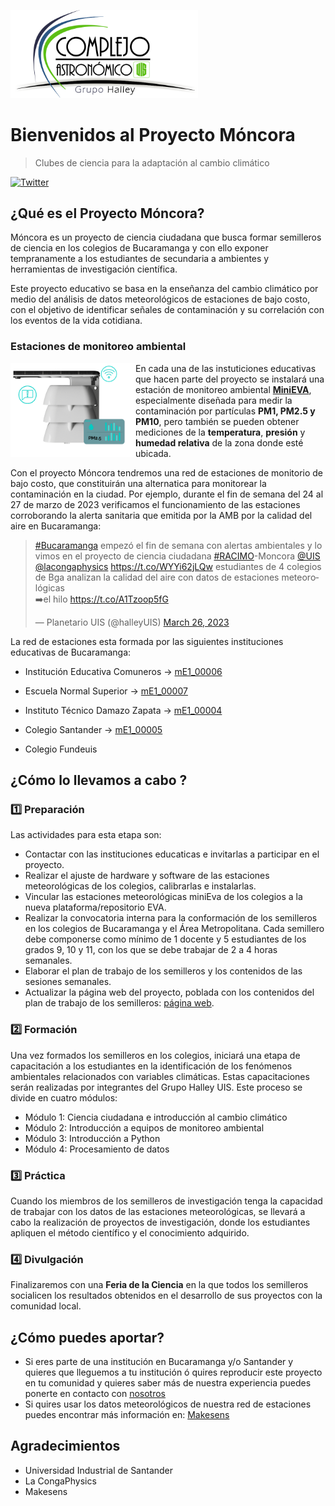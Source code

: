 <img src="./Images/LogoHalleyTrans.png" alt="HalleyLogo" title="Halley logo" 
     width="300px" align="left top" > 

<!--
<img src="./Images/LaConga.png" alt="LaCongaLogo" title="LaConga logo" 
     width="250px" align="right top" >


<img src="./Images/LogoHalleyTrans.png" alt="HalleyLogo" title="Halley logo" 
     width="300px" align="left top" >        |  <img src="./Images/LaConga.png" alt="LaCongaLogo" title="LaConga logo" 
     width="250px" align="right top" >
:-------------------------:|:-------------------------:
-->

# Bienvenidos al Proyecto Móncora
> Clubes de ciencia para la adaptación al cambio climático

[![Twitter](https://img.shields.io/badge/Twitter-1DA1F2?style=for-the-badge&logo=twitter&logoColor=white)](https://twitter.com/halleyuis?lang=es)


## ¿Qué es el Proyecto Móncora?

Móncora es un proyecto de ciencia ciudadana que busca formar  semilleros de ciencia  en los colegios de  Bucaramanga y con ello exponer tempranamente a los estudiantes de secundaria a ambientes y herramientas de investigación científica.

Este proyecto educativo se basa en la enseñanza del cambio climático  por medio del análisis de  datos meteorológicos de estaciones de bajo costo, con el objetivo  de identificar señales de contaminación y su correlación con los eventos de la vida cotidiana.

### Estaciones de monitoreo ambiental 
<img src="./Images/eva.png" alt="MiniEva" title="MiniEva" 
     width="200px" align="left" >

En cada una de las instuticiones educativas que hacen parte del proyecto se instalará una estación de monitoreo ambiental  [**MiniEVA**](https://makesens.co/), especialmente diseñada para medir la contaminación por partículas **PM1, PM2.5 y PM10**, pero también se pueden obtener mediciones de la **temperatura**, **presión** y  **humedad relativa** de la zona donde esté ubicada.

Con el proyecto Móncora tendremos una red de estaciones de monitorio de bajo costo, que constituirán una alternatica para monitorear la contaminación en la ciudad. Por ejemplo, durante el fin de semana del 24 al 27 de marzo de 2023  verificamos el funcionamiento de las estaciones corroborando la alerta sanitaria que emitida por la AMB por la calidad del aire en Bucaramanga:

<blockquote class="twitter-tweet"><p lang="es" dir="ltr"><a href="https://twitter.com/hashtag/Bucaramanga?src=hash&amp;ref_src=twsrc%5Etfw">#Bucaramanga</a> empezó el fin de semana con alertas ambientales y lo vimos en el proyecto de ciencia ciudadana <a href="https://twitter.com/hashtag/RACIMO?src=hash&amp;ref_src=twsrc%5Etfw">#RACIMO</a>-Moncora <a href="https://twitter.com/UIS?ref_src=twsrc%5Etfw">@UIS</a> <a href="https://twitter.com/lacongaphysics?ref_src=twsrc%5Etfw">@lacongaphysics</a> <a href="https://t.co/WYYi62jLQw">https://t.co/WYYi62jLQw</a> estudiantes de 4 colegios de Bga analizan la calidad del aire con datos de estaciones meteorológicas<br>➡️el hilo <a href="https://t.co/A1Tzoop5fG">https://t.co/A1Tzoop5fG</a></p>&mdash; Planetario UIS (@halleyUIS) <a href="https://twitter.com/halleyUIS/status/1639784118085877761?ref_src=twsrc%5Etfw">March 26, 2023</a></blockquote> 

La red de estaciones esta formada por las siguientes instituciones educativas de Bucaramanga:


- Institución Educativa Comuneros &rarr;  <span class="badge bg-primary-line">[mE1_00006](https://makesens.aws.thinger.io/dashboards/DmE1_00006?authorization=eyJhbGciOiJIUzI1NiIsInR5cCI6IkpXVCJ9.eyJqdGkiOiJEYXNoYm9hcmRfRG1FMV8wMDAwNiIsInN2ciI6Im1ha2VzZW5zLmF3cy50aGluZ2VyLmlvIiwidXNyIjoiTWFrZVNlbnMifQ.nS8ATWPmbVso2C-9lHXkevKXTAg5Dp84X1igRO_pgsA)</span>

- Escuela Normal Superior &rarr; <span class="badge bg-primary-line">[mE1_00007](https://makesens.aws.thinger.io/dashboards/DmE1_00007?authorization=eyJhbGciOiJIUzI1NiIsInR5cCI6IkpXVCJ9.eyJqdGkiOiJEYXNoYm9hcmRfRG1FMV8wMDAwNyIsInN2ciI6Im1ha2VzZW5zLmF3cy50aGluZ2VyLmlvIiwidXNyIjoiTWFrZVNlbnMifQ.QceecXo99nh5Of5eId9uJt0Lzqi4M7Nt56rbbZssWF4)</span>

- Instituto Técnico Damazo Zapata &rarr; <span class="badge bg-primary-line">[mE1_00004](https://makesens.aws.thinger.io/dashboards/DmE1_00004?authorization=eyJhbGciOiJIUzI1NiIsInR5cCI6IkpXVCJ9.eyJqdGkiOiJEYXNoYm9hcmRfRG1FMV8wMDAwNCIsInN2ciI6Im1ha2VzZW5zLmF3cy50aGluZ2VyLmlvIiwidXNyIjoiTWFrZVNlbnMifQ.ymDNV3g-sdbJmhR4vH1CGUioHffuoKbKvQl-LSQCXvg)</span>

- Colegio Santander &rarr; <span class="badge bg-primary-line">[mE1_00005](https://makesens.aws.thinger.io/dashboards/DmE1_00005?authorization=eyJhbGciOiJIUzI1NiIsInR5cCI6IkpXVCJ9.eyJqdGkiOiJEYXNoYm9hcmRfRG1FMV8wMDAwNSIsInN2ciI6Im1ha2VzZW5zLmF3cy50aGluZ2VyLmlvIiwidXNyIjoiTWFrZVNlbnMifQ.WgtClgP74Ekd9GVfudn98ZHhqRAtf-Jg0Awqt7j462M)</span>


- Colegio Fundeuis


## ¿Cómo lo llevamos a cabo ? 


### :one: Preparación

Las actividades para esta etapa son:

- Contactar con las instituciones educaticas e invitarlas a participar en el proyecto. 
- Realizar el ajuste de hardware y software de las estaciones meteorológicas de los colegios, calibrarlas e instalarlas.
- Vincular las estaciones meteorológicas miniEva de los colegios a la nueva plataforma/repositorio EVA.
- Realizar la convocatoria interna para la conformación de los semilleros en los colegios de Bucaramanga y el Área Metropolitana.  Cada semillero debe componerse como mínimo de 1 docente y 5 estudiantes de los grados 9, 10 y 11, con los que se debe trabajar de 2 a 4 horas semanales.
- Elaborar el plan de trabajo de los semilleros y los contenidos de las sesiones semanales.
- Actualizar la página web del proyecto, poblada con los contenidos del plan de trabajo de los semilleros: [página web](https://class.redclara.net/halley/moncora/intro.html).

### :two: Formación

Una vez formados los semilleros en los colegios, iniciará una etapa de capacitación a los estudiantes en la identificación de los fenómenos ambientales relacionados con variables climáticas. Estas capacitaciones serán realizadas por integrantes del Grupo Halley UIS. Este proceso se divide en cuatro módulos:
- Módulo 1: Ciencia ciudadana e introducción al cambio climático
- Módulo 2: Introducción a equipos de monitoreo ambiental
- Módulo 3: Introducción a Python
- Módulo 4: Procesamiento de datos

### :three: Práctica
 Cuando los miembros de los semilleros de investigación tenga la capacidad de trabajar con los datos de las estaciones meteorológicas, se llevará a cabo la realización de proyectos de investigación, donde los estudiantes apliquen el método científico y el conocimiento adquirido.

### :four: Divulgación

Finalizaremos con una  **Feria de la Ciencia** en la que todos los semilleros socialicen los resultados obtenidos en el desarrollo de sus proyectos con la comunidad local. 

## ¿Cómo puedes aportar?

- Si eres parte de una institución en Bucaramanga y/o Santander y quieres que lleguemos a tu institución ó  quires reproducir este proyecto en tu comunidad y quieres saber más de nuestra experiencia  puedes ponerte en contacto con <a href="mailto:halleyuis@uis.edu.co">nosotros </a>
- Si quires usar los datos meteorológicos de nuestra red de estaciones puedes encontrar más información en:
[Makesens](https://docs.makesens.co/help/)


## Agradecimientos

- Universidad Industrial de Santander
- La CongaPhysics
- Makesens
